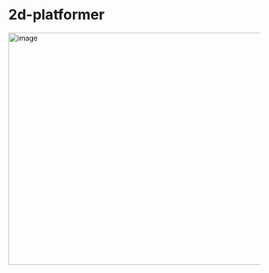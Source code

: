 # 2d-platformer

<img width="688" height="464" alt="image" src="https://github.com/user-attachments/assets/50d8bc4f-3d75-4f15-ba06-79633d180637" />

